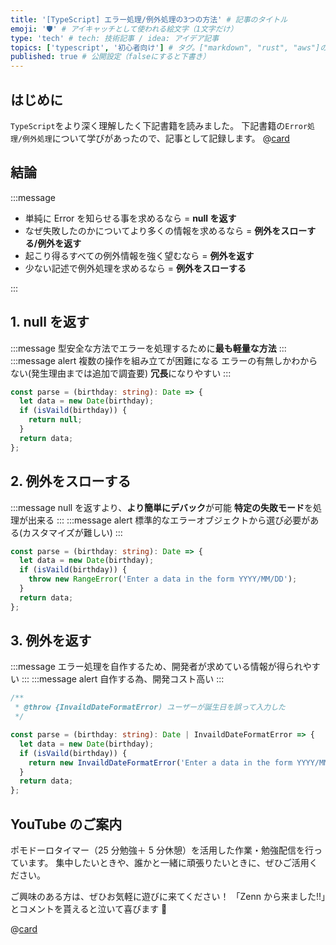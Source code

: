 ```yaml
---
title: '[TypeScript] エラー処理/例外処理の3つの方法' # 記事のタイトル
emoji: '🛡' # アイキャッチとして使われる絵文字（1文字だけ）
type: 'tech' # tech: 技術記事 / idea: アイデア記事
topics: ['typescript', '初心者向け'] # タグ。["markdown", "rust", "aws"]のように指定する
published: true # 公開設定（falseにすると下書き）
---
```


## はじめに

`TypeScript`をより深く理解したく下記書籍を読みました。
下記書籍の`Error処理/例外処理`について学びがあったので、記事として記録します。
@[card](https://www.oreilly.co.jp/books/9784873119045/)

## 結論

:::message

- 単純に Error を知らせる事を求めるなら = **null を返す**
- なぜ失敗したのかについてより多くの情報を求めるなら = **例外をスローする/例外を返す**
- 起こり得るすべての例外情報を強く望むなら = **例外を返す**
- 少ない記述で例外処理を求めるなら = **例外をスローする**

:::

## 1. null を返す

:::message
型安全な方法でエラーを処理するために**最も軽量な方法**
:::
:::message alert
複数の操作を組み立てが困難になる
エラーの有無しかわからない(発生理由までは追加で調査要)
**冗長**になりやすい
:::

```ts
const parse = (birthday: string): Date => {
  let data = new Date(birthday);
  if (isVaild(birthday)) {
    return null;
  }
  return data;
};
```

## 2. 例外をスローする

:::message
null を返すより、**より簡単にデバック**が可能
**特定の失敗モード**を処理が出来る
:::
:::message alert
標準的なエラーオブジェクトから選び必要がある(カスタマイズが難しい)
:::

```ts
const parse = (birthday: string): Date => {
  let data = new Date(birthday);
  if (isVaild(birthday)) {
    throw new RangeError('Enter a data in the form YYYY/MM/DD');
  }
  return data;
};
```

## 3. 例外を返す

:::message
エラー処理を自作するため、開発者が求めている情報が得られやすい
:::
:::message alert
自作する為、開発コスト高い
:::

```ts
/**
 * @throw {InvaildDateFormatError) ユーザーが誕生日を誤って入力した
 */

const parse = (birthday: string): Date | InvaildDateFormatError => {
  let data = new Date(birthday);
  if (isVaild(birthday)) {
    return new InvaildDateFormatError('Enter a data in the form YYYY/MM/DD');
  }
  return data;
};
```

## YouTube のご案内

ポモドーロタイマー（25 分勉強＋ 5 分休憩）を活用した作業・勉強配信を行っています。
集中したいときや、誰かと一緒に頑張りたいときに、ぜひご活用ください。

ご興味のある方は、ぜひお気軽に遊びに来てください！
「Zenn から来ました!!」とコメントを貰えると泣いて喜びます 🤣

@[card](https://www.youtube.com/@aew2sbee)

